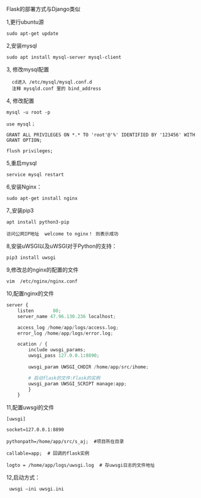 Flask的部署方式与Django类似

1,更行ubuntu源

    sudo apt-get update

2,安装mysql

    sudo apt install mysql-server mysql-client

3, 修改mysql配置

	  cd进入 /etc/mysql/mysql.conf.d
	  注释 mysqld.conf 里的 bind_address

4, 修改配置
	
	mysql -u root -p

	use mysql；

	GRANT ALL PRIVILEGES ON *.* TO 'root'@'%' IDENTIFIED BY '123456' WITH GRANT OPTION;

	flush privileges; 

5,重启mysql

	service mysql restart


6,安装Nginx：

	sudo apt-get install nginx

7.,安装pip3

	apt install python3-pip

	访问公网IP地址  welcome to nginx！ 则表示成功


8,安装uWSGI以及uWSGI对于Python的支持：

	pip3 install uwsgi

9,修改总的nginx的配置的文件

	vim  /etc/nginx/nginx.conf

10,配置nginx的文件
```python
server {
    listen       80;
    server_name 47.96.130.236 localhost;

	access_log /home/app/logs/access.log;
	error_log /home/app/logs/error.log;

	ocation / {
	    include uwsgi_params;
	    uwsgi_pass 127.0.0.1:8890;
	
	    uwsgi_param UWSGI_CHDIR /home/app/src/ihome;

	    # 启动flask的文件:Flask的实例
	    uwsgi_param UWSGI_SCRIPT manage:app;
	    }
	}
```

11,配置uwsgi的文件

	[uwsgi]

	socket=127.0.0.1:8890

	pythonpath=/home/app/src/s_aj;  #项目所在目录

	callable=app;  # 回调的flask实例

	logto = /home/app/logs/uwsgi.log  # 存uwsgi日志的文件地址

12,启动方式：

     uwsgi –ini uwsgi.ini
